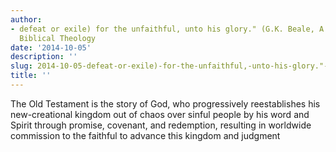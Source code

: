 ```yaml
---
author:
- defeat or exile) for the unfaithful, unto his glory." (G.K. Beale, A New Testament
  Biblical Theology
date: '2014-10-05'
description: ''
slug: 2014-10-05-defeat-or-exile)-for-the-unfaithful,-unto-his-glory."-(g.k.-beale,-a-new-testament-biblical-theology
title: ''
---
```

The Old Testament is the story of God, who progressively reestablishes his new-creational kingdom out of chaos over sinful people by his word and Spirit through promise, covenant, and redemption, resulting in worldwide commission to the faithful to advance this kingdom and judgment



